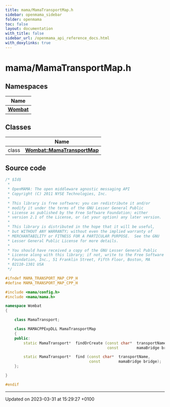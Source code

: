```yaml
---
title: mama/MamaTransportMap.h
sidebar: openmama_sidebar
folder: openmama
toc: false
layout: documentation
with_title: false
sidebar_url: /openmama_api_reference_docs.html
with_doxylinks: true
---
```


# mama/MamaTransportMap.h



## Namespaces

| Name           |
| -------------- |
| **[Wombat](namespaceWombat.html)**  |

## Classes

|                | Name           |
| -------------- | -------------- |
| class | **[Wombat::MamaTransportMap](classWombat_1_1MamaTransportMap.html)**  |




## Source code

```cpp
/* $Id$
 *
 * OpenMAMA: The open middleware agnostic messaging API
 * Copyright (C) 2011 NYSE Technologies, Inc.
 *
 * This library is free software; you can redistribute it and/or
 * modify it under the terms of the GNU Lesser General Public
 * License as published by the Free Software Foundation; either
 * version 2.1 of the License, or (at your option) any later version.
 *
 * This library is distributed in the hope that it will be useful,
 * but WITHOUT ANY WARRANTY; without even the implied warranty of
 * MERCHANTABILITY or FITNESS FOR A PARTICULAR PURPOSE.  See the GNU
 * Lesser General Public License for more details.
 *
 * You should have received a copy of the GNU Lesser General Public
 * License along with this library; if not, write to the Free Software
 * Foundation, Inc., 51 Franklin Street, Fifth Floor, Boston, MA
 * 02110-1301 USA
 */

#ifndef MAMA_TRANSPORT_MAP_CPP_H
#define MAMA_TRANSPORT_MAP_CPP_H

#include <mama/config.h>
#include <mama/mama.h>

namespace Wombat
{

    class MamaTransport;

    class MAMACPPExpDLL MamaTransportMap
    {
    public:
        static MamaTransport*  findOrCreate (const char*  transportName, 
                                             const        mamaBridge bridge);

        static MamaTransport*  find (const char*  transportName,
                                     const        mamaBridge bridge);
    };

}

#endif
```


-------------------------------

Updated on 2023-03-31 at 15:29:27 +0100
